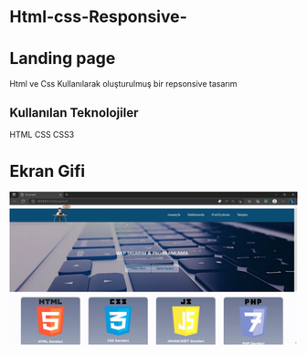 # Html-css-Responsive-

<h1>Landing page</h1>

Html ve Css Kullanılarak oluşturulmuş bir repsonsive tasarım

<h2>Kullanılan Teknolojiler</h2>

HTML CSS CSS3

<h1>Ekran Gifi</h1>


<img src="Responsive.gif">

